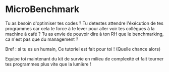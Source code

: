 # MicroBenchmark

Tu as besoin d'optimiser tes codes ?
Tu detestes attendre l'éxécution de tes programmes car cela te force à te lever pour aller voir tes collègues à la machine à café ? 
Tu as envie de pouvoir dire à ton RH que le benchmarking, ca n'est pas que du management ? 

Bref : si tu es un humain, 
Ce tutoriel est fait pour toi ! (Quelle chance alors)

Equipe toi maintenant du kit de survie en milieu de complexité et fait tourner tes programmes plus vite que la lumière !


